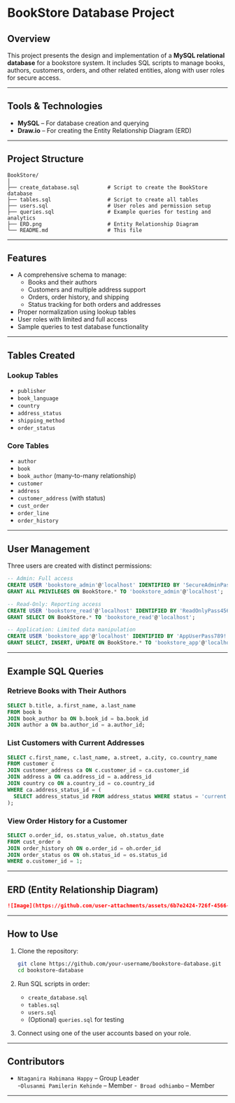 
# BookStore Database Project

## Overview

This project presents the design and implementation of a **MySQL relational database** for a bookstore system. It includes SQL scripts to manage books, authors, customers, orders, and other related entities, along with user roles for secure access.

---

## Tools & Technologies

- **MySQL** – For database creation and querying  
- **Draw.io** – For creating the Entity Relationship Diagram (ERD)

---

## Project Structure

```plaintext
BookStore/
│
├── create_database.sql         # Script to create the BookStore database
├── tables.sql                  # Script to create all tables
├── users.sql                   # User roles and permission setup
├── queries.sql                 # Example queries for testing and analytics
├── ERD.png                     # Entity Relationship Diagram 
└── README.md                   # This file
```

---

##  Features

- A comprehensive schema to manage:
  - Books and their authors
  - Customers and multiple address support
  - Orders, order history, and shipping
  - Status tracking for both orders and addresses
- Proper normalization using lookup tables
- User roles with limited and full access
- Sample queries to test database functionality

---

## Tables Created

### Lookup Tables
- `publisher`
- `book_language`
- `country`
- `address_status`
- `shipping_method`
- `order_status`

### Core Tables
- `author`
- `book`
- `book_author` (many-to-many relationship)
- `customer`
- `address`
- `customer_address` (with status)
- `cust_order`
- `order_line`
- `order_history`

---

##  User Management

Three users are created with distinct permissions:

```sql
-- Admin: Full access
CREATE USER 'bookstore_admin'@'localhost' IDENTIFIED BY 'SecureAdminPass123!';
GRANT ALL PRIVILEGES ON BookStore.* TO 'bookstore_admin'@'localhost';

-- Read-Only: Reporting access
CREATE USER 'bookstore_read'@'localhost' IDENTIFIED BY 'ReadOnlyPass456!';
GRANT SELECT ON BookStore.* TO 'bookstore_read'@'localhost';

-- Application: Limited data manipulation
CREATE USER 'bookstore_app'@'localhost' IDENTIFIED BY 'AppUserPass789!';
GRANT SELECT, INSERT, UPDATE ON BookStore.* TO 'bookstore_app'@'localhost';
```

---

## Example SQL Queries

###  Retrieve Books with Their Authors

```sql
SELECT b.title, a.first_name, a.last_name
FROM book b
JOIN book_author ba ON b.book_id = ba.book_id
JOIN author a ON ba.author_id = a.author_id;
```

### List Customers with Current Addresses

```sql
SELECT c.first_name, c.last_name, a.street, a.city, co.country_name
FROM customer c
JOIN customer_address ca ON c.customer_id = ca.customer_id
JOIN address a ON ca.address_id = a.address_id
JOIN country co ON a.country_id = co.country_id
WHERE ca.address_status_id = (
  SELECT address_status_id FROM address_status WHERE status = 'current'
);
```

###  View Order History for a Customer

```sql
SELECT o.order_id, os.status_value, oh.status_date
FROM cust_order o
JOIN order_history oh ON o.order_id = oh.order_id
JOIN order_status os ON oh.status_id = os.status_id
WHERE o.customer_id = 1;
```

---

## ERD (Entity Relationship Diagram)

```markdown
![Image](https://github.com/user-attachments/assets/6b7e2424-726f-4566-a700-3794da0f9ca6)
```

---

##  How to Use

1. Clone the repository:

   ```bash
   git clone https://github.com/your-username/bookstore-database.git
   cd bookstore-database
   ```

2. Run SQL scripts in order:
   - `create_database.sql`
   - `tables.sql`
   - `users.sql`
   - (Optional) `queries.sql` for testing

3. Connect using one of the user accounts based on your role.

---

##  Contributors

- `Ntaganira Habimana Happy` – Group Leader  
-`Olusanmi Pamilerin Kehinde` – Member 
-` Broad odhiambo` – Member  


---



